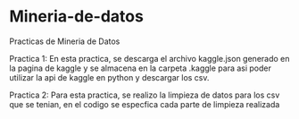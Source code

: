 # Mineria-de-datos
Practicas de Mineria de Datos

Practica 1: En esta practica, se descarga el archivo kaggle.json generado en la pagina de kaggle y se almacena en la carpeta .kaggle para asi poder utilizar la api de kaggle en python y descargar los csv.

Practica 2: Para esta practica, se realizo la limpieza de datos para los csv que se tenian, en el codigo se especfica cada parte de limpieza realizada
